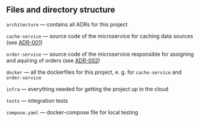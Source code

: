 ## Files and directory structure

`architecture` &mdash; contains all ADRs for this project

`cache-service` &mdash; source code of the microservice for 
caching data sources (see [ADR-001](architecture/adr-001-cache-service.md))

`order-service` &mdash; source code of the microservice responsible 
for assigning and aquiring of orders (see [ADR-002](architecture/adr-002-order-service.md))

`docker` &mdash; all the dockerfiles for this project, e. g. for `cache-service` and `order-service`

`infra` &mdash; everything needed for getting the project up in the cloud

`tests` &mdash; integration tests

`compose.yaml` &mdash; docker-compose file for local testing